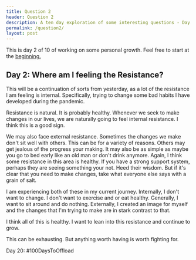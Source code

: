 ```yaml
---
title: Question 2
header: Question 2
description: A ten day exploration of some interesting questions - Day 2
permalink: /question2/
layout: post
---
```


This is day 2 of 10 of working on some personal growth. Feel free to start at the <a href="https://blog.mooreanalysis.com/question1/">beginning.</a>

<h2> Day 2: Where am I feeling the Resistance? </h2>

This will be a continuation of sorts from yesterday, as a lot of the resistance I am feeling is internal. Specifically, trying to change some bad habits I have developed during the pandemic.

Resistance is natural. It is probably healthy. Whenever we seek to make changes in our lives, we are naturally going to feel internal resistance. I think this is a good sign.

We may also face external resistance. Sometimes the changes we make don't sit well with others. This can be for a variety of reasons. Others may get jealous of the progress your making. It may also be as simple as maybe you go to bed early like an old man or don't drink anymore. Again, I think some resistance in this area is healthy. If you have a strong support system, perhaps they are seeing something your not. Heed their wisdom. But if it's clear that you need to make changes, take what everyone else says with a grain of salt.

I am experiencing both of these in my current journey. Internally, I don't want to change. I don't want to exercise and or eat healthy. Generally, I want to sit around and do nothing. Externally, I created an image for myself and the changes that I'm trying to make are in stark contrast to that.

I think all of this is healthy. I want to lean into this resistance and continue to grow.

This can be exhausting. But anything worth having is worth fighting for.

Day 20: #100DaysToOffload
